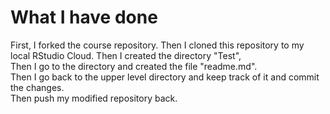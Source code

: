 # What I have done  
First, I forked the course repository. 
Then I cloned this repository to my local RStudio Cloud. 
Then I created the directory "Test",  
Then I go to the directory and created the file "readme.md".  
Then I go back to the upper level directory and keep track of it and commit the changes.  
Then push my modified repository back.
